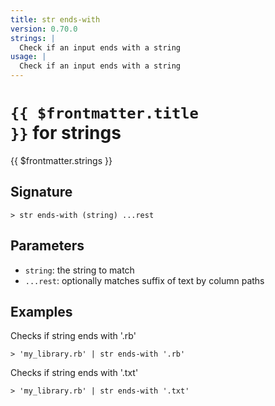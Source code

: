 ```yaml
---
title: str ends-with
version: 0.70.0
strings: |
  Check if an input ends with a string
usage: |
  Check if an input ends with a string
---
```


# <code>{{ $frontmatter.title }}</code> for strings

<div class='command-title'>{{ $frontmatter.strings }}</div>

## Signature

```> str ends-with (string) ...rest```

## Parameters

 -  `string`: the string to match
 -  `...rest`: optionally matches suffix of text by column paths

## Examples

Checks if string ends with '.rb'
```shell
> 'my_library.rb' | str ends-with '.rb'
```

Checks if string ends with '.txt'
```shell
> 'my_library.rb' | str ends-with '.txt'
```
